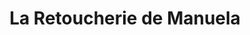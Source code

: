 ---
title: "La Retoucherie de Manuela"
url: /caracas/la-retoucherie-de-manuela-av-la-estancia/
shop: sastre
---